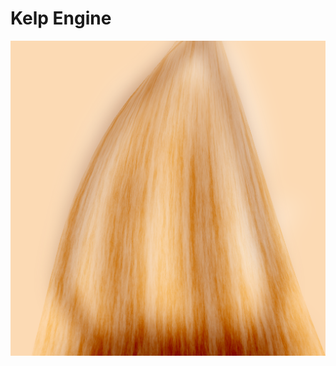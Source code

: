 # Kelp Engine
![Screenshot](https://raw.githubusercontent.com/algisb/kelp-engine/master/build/bin/textures/trexClaw.png)

